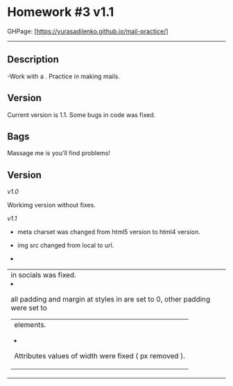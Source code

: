 Homework #3 v1.1
=== 

GHPage: [https://yurasadilenko.github.io/mail-practice/]
***

Description 
---

-Work with a <table>. Practice in making mails.
  
  
Version
---

Current version is 1.1. Some bugs in code was fixed. 


Bags 
---

Massage me is you'll find problems!

Version 
---

_v1.0_

Workimg version without fixes. 

_v1.1_ 

 - meta charset was changed from html5 version to html4 version.
 
 - img src changed from local to url.
 
 - <td> in socials was fixed.
  
 - all padding and margin at styles in <table> are set to 0, other padding were set to <td> elements.
  
 - Attributes values of width were fixed ( px removed ).
